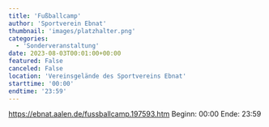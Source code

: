 ```yaml
---
title: 'Fußballcamp'
author: 'Sportverein Ebnat'
thumbnail: 'images/platzhalter.png'
categories:
  - 'Sonderveranstaltung'
date: 2023-08-03T00:01:00+00:00
featured: False
canceled: False
location: 'Vereinsgelände des Sportvereins Ebnat'
starttime: '00:00'
endtime: '23:59'
---
```

https://ebnat.aalen.de/fussballcamp.197593.htm
Beginn: 00:00
 Ende: 23:59